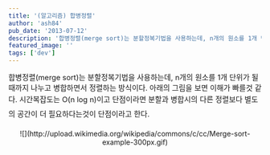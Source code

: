 ```yaml
---
title: '(알고리즘) 합병정렬'
author: 'ash84'
pub_date: '2013-07-12'
description: '합병정렬(merge sort)는 분할정복기법을 사용하는데, n개의 원소를 1개 단위가 될때까지 나누고 병합하면서 정렬하는 방식이다. 아래의 그림을 보면 이해가 빠를것 같다. 시간복잡도는 O(n log n)이고 단점이라면 분할과 병합시의 다른 정렬보다 별도의 공간이 더 필요하다는것이 단점이라고 한다.'
featured_image: ''
tags: ['dev']
---
```



<span style="font-size: 11pt;">합병정렬(merge sort)는 분할정복기법을 사용하는데, n개의 원소를 1개 단위가 될때까지 나누고 병합하면서 정렬하는 방식이다. 아래의 그림을 보면 이해가 빠를것 같다. </span><span style="font-size: 11pt; line-height: 2;">시간복잡도는 O(n log n)이고 단점이라면 분할과 병합시의 다른 정렬보다 별도의 공간이 더 필요하다는것이 단점이라고 한다. </span>

<span style="font-size: 11pt;">  
</span>  
<span style="font-size: 11pt;">  
</span>

<center><span style="font-size: 11pt;">  
</span>![](http://upload.wikimedia.org/wikipedia/commons/c/cc/Merge-sort-example-300px.gif)<span style="font-size: 11pt;">  
</span></center><span style="font-size: 11pt;"></span>  
<script src="https://gist.github.com/AhnSeongHyun/5964129.js"></script>

